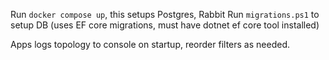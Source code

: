 Run `docker compose up`, this setups Postgres, Rabbit
Run `migrations.ps1` to setup DB (uses EF core migrations, must have dotnet ef core tool installed)

Apps logs topology to console on startup, reorder filters as needed.
